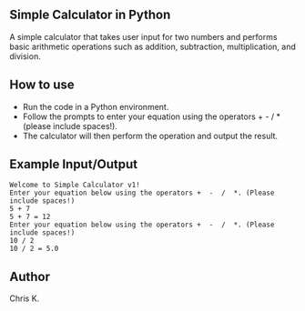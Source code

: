 ## Simple Calculator in Python
A simple calculator that takes user input for two numbers and performs basic arithmetic operations such as addition, subtraction, multiplication, and division.

## How to use
* Run the code in a Python environment.
* Follow the prompts to enter your equation using the operators + - / * (please include spaces!).
* The calculator will then perform the operation and output the result.
## Example Input/Output
```
Welcome to Simple Calculator v1!
Enter your equation below using the operators +  -  /  *. (Please include spaces!)
5 + 7
5 + 7 = 12
Enter your equation below using the operators +  -  /  *. (Please include spaces!)
10 / 2
10 / 2 = 5.0
```
## Author
Chris K.
